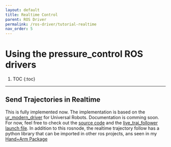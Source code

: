 ```yaml
---
layout: default
title: Realtime Control
parent: ROS Driver
permalink: /ros-driver/tutorial-realtime
nav_order: 5
---
```


# Using the pressure_control ROS drivers


1. TOC
{:toc}

---


## Send Trajectories in Realtime
This is fully implemented now. The implementation is based on the [ur_modern_driver](https://github.com/ros-industrial/ur_modern_driver) for Universal Robots. Documentation is comming soon. For now, feel free to check out the [source code](https://github.com/cbteeple/pressure_control_cbt/tree/master/pressure_controller_ros/src/pressure_controller_ros) and the [live_traj_follower launch file](https://github.com/cbteeple/pressure_control_cbt/blob/master/pressure_controller_ros/launch/live_traj_follower.launch). In addition to this rosnode, the realtime trajectory follow has a python library that can be imported in other ros projects, ans seen in my [Hand+Arm Package](https://github.com/cbteeple/hand_arm_cbt/blob/master/scripts/pick_place_run_multi.py)